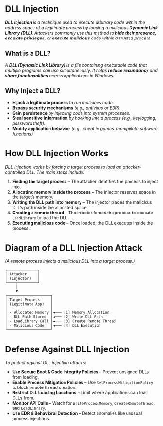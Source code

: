 # DLL Injection
***DLL Injection** is a technique used to execute arbitrary code within the address space of a legitimate process by loading a malicious **Dynamic Link Library (DLL)**.
Attackers commonly use this method to **hide their presence, escalate privileges**, or **execute malicious** code within a trusted process.*

##  What is a DLL?

*A **DLL (Dynamic Link Library)** is a file containing executable code that multiple programs can use simultaneously.
It helps **reduce redundancy** and **share functionalities** across applications in Windows.*

## Why Inject a DLL?
- **Hijack a legitimate process** *to run malicious code.*
- **Bypass security mechanisms** *(e.g., antivirus or EDR).*
- **Gain persistence** *by injecting code into system processes.*
- **Steal sensitive information** *by hooking into a process (e.g., keylogging, password theft).*
- **Modify application behavior** *(e.g., cheat in games, manipulate software functions).*

# How DLL Injection Works
*DLL Injection works by forcing a target process to load an attacker-controlled DLL.*
*The main steps include:*

1. **Finding the target process** – The attacker identifies the process to inject into.
2. **Allocating memory inside the process** – The injector reserves space in the target’s memory.
3. **Writing the DLL path into memory** – The injector places the malicious DLL’s path inside the allocated space.
4. **Creating a remote thread** – The injector forces the process to execute ```LoadLibrary``` to load the DLL.
5. **Executing malicious code** – Once loaded, the DLL executes inside the process.

# Diagram of a DLL Injection Attack
*(A remote process injects a malicious DLL into a target process.)*
```
┌──────────────┐
│ Attacker     │
│ (Injector)   │
└────┬─────────┘
     │
     ▼
┌────────────────────┐
│ Target Process     │
│ (Legitimate App)   │
│                    │
│ - Allocated Memory │◄─── [1] Memory Allocation
│ - DLL Path Stored  │◄─── [2] Write DLL Path
│ - LoadLibrary Call │◄─── [3] Create Remote Thread
│ - Malicious Code   │◄─── [4] DLL Execution
└────────────────────┘
```

# Defense Against DLL Injection
*To protect against DLL injection attacks:*

- **Use Secure Boot & Code Integrity Policies** – Prevent unsigned DLLs from loading.
- **Enable Process Mitigation Policies** – Use ```SetProcessMitigationPolicy``` to block remote thread creation.
- **Restrict DLL Loading Locations** – Limit where applications can load DLLs from.
- **Monitor API Calls** – Watch for ```WriteProcessMemory```, ```CreateRemoteThread```, and ```LoadLibrary```.
- **Use EDR & Behavioral Detection** – Detect anomalies like unusual process injections.
